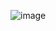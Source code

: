 ![image](https://user-images.githubusercontent.com/97434907/151394903-e786ddbd-e22f-4ce7-86e5-da845e337a20.png)
